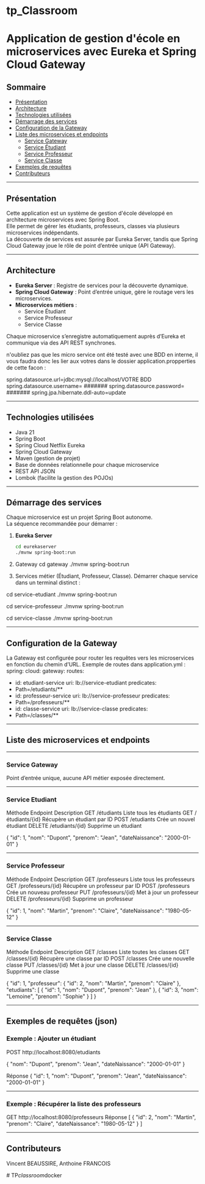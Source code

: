 ﻿# tp_Classroom

# Application de gestion d'école en microservices avec Eureka et Spring Cloud Gateway

## Sommaire
- [Présentation](#présentation)
- [Architecture](#architecture)
- [Technologies utilisées](#technologies-utilisées)
- [Démarrage des services](#démarrage-des-services)
- [Configuration de la Gateway](#configuration-de-la-gateway)
- [Liste des microservices et endpoints](#liste-des-microservices-et-endpoints)
    - [Service Gateway](#service-gateway)
    - [Service Étudiant](#service-étudiant)
    - [Service Professeur](#service-professeur)
    - [Service Classe](#service-classe)
- [Exemples de requêtes](#exemples-de-requêtes)
- [Contributeurs](#contributeurs)


---

## Présentation

Cette application est un système de gestion d'école développé en architecture microservices avec Spring Boot.  
Elle permet de gérer les étudiants, professeurs, classes via plusieurs microservices indépendants.  
La découverte de services est assurée par Eureka Server, tandis que Spring Cloud Gateway joue le rôle de point d’entrée unique (API Gateway).

---

## Architecture

- **Eureka Server** : Registre de services pour la découverte dynamique.
- **Spring Cloud Gateway** : Point d’entrée unique, gère le routage vers les microservices.
- **Microservices métiers** :
    - Service Étudiant
    - Service Professeur
    - Service Classe

Chaque microservice s’enregistre automatiquement auprès d’Eureka et communique via des API REST synchrones.

n'oubliez pas que les micro service ont été testé avec une BDD en interne, il vous faudra donc les lier aux votres dans le dossier application.propperties de cette facon :


spring.datasource.url=jdbc:mysql://localhost/VOTRE BDD
spring.datasource.username= #######
spring.datasource.password= #######
spring.jpa.hibernate.ddl-auto=update


---

## Technologies utilisées

- Java 21
- Spring Boot
- Spring Cloud Netflix Eureka
- Spring Cloud Gateway
- Maven (gestion de projet)
- Base de données relationnelle pour chaque microservice
- REST API JSON
- Lombok (facilite la gestion des POJOs)

---

## Démarrage des services

Chaque microservice est un projet Spring Boot autonome.  
La séquence recommandée pour démarrer :

1. **Eureka Server**
   ```bash
   cd eurekaserver
   ./mvnw spring-boot:run

2. Gateway
   cd gateway
   ./mvnw spring-boot:run

3. Services métier (Étudiant, Professeur, Classe).
   Démarrer chaque service dans un terminal distinct :

cd service-etudiant
./mvnw spring-boot:run

cd service-professeur
./mvnw spring-boot:run

cd service-classe
./mvnw spring-boot:run


---

## Configuration de la Gateway
La Gateway est configurée pour router les requêtes vers les microservices en fonction du chemin d’URL.
Exemple de routes dans application.yml :
spring:
cloud:
gateway:
routes:
- id: etudiant-service
uri: lb://service-etudiant
predicates:
- Path=/etudiants/**
- id: professeur-service
uri: lb://service-professeur
predicates:
- Path=/professeurs/**
- id: classe-service
uri: lb://service-classe
predicates:
- Path=/classes/**


---

## Liste des microservices et endpoints

---

### Service Gateway

Point d’entrée unique, aucune API métier exposée directement.

---

### Service Etudiant

Méthode
Endpoint
Description
GET
/étudiants
Liste tous les étudiants
GET
/étudiants/{id}
Récupère un étudiant par ID
POST
/etudiants
Crée un nouvel étudiant
DELETE
/etudiants/{id}
Supprime un étudiant

{
"id": 1,
"nom": "Dupont",
"prenom": "Jean",
"dateNaissance": "2000-01-01"
}

---

### Service Professeur

Méthode
Endpoint
Description
GET
/professeurs
Liste tous les professeurs
GET
/professeurs/{id}
Récupère un professeur par ID
POST
/professeurs
Crée un nouveau professeur
PUT
/professeurs/{id}
Met à jour un professeur
DELETE
/professeurs/{id}
Supprime un professeur

{
"id": 1,
"nom": "Martin",
"prenom": "Claire",
"dateNaissance": "1980-05-12"
}


---

### Service Classe

Méthode
Endpoint
Description
GET
/classes
Liste toutes les classes
GET
/classes/{id}
Récupère une classe par ID
POST
/classes
Crée une nouvelle classe
PUT
/classes/{id}
Met à jour une classe
DELETE
/classes/{id}
Supprime une classe


{
"id": 1,
"professeur": {
"id": 2,
"nom": "Martin",
"prenom": "Claire"
},
"etudiants": [
{
"id": 1,
"nom": "Dupont",
"prenom": "Jean"
},
{
"id": 3,
"nom": "Lemoine",
"prenom": "Sophie"
}
]
}


---

Exemples de requêtes (json)
---

### Exemple : Ajouter un étudiant


POST http://localhost:8080/etudiants

{
"nom": "Dupont",
"prenom": "Jean",
"dateNaissance": "2000-01-01"
}

Réponse
{
"id": 1,
"nom": "Dupont",
"prenom": "Jean",
"dateNaissance": "2000-01-01"
}

---

### Exemple : Récupérer la liste des professeurs

GET http://localhost:8080/professeurs
Réponse
[
{
"id": 2,
"nom": "Martin",
"prenom": "Claire",
"dateNaissance": "1980-05-12"
}
]

---

## Contributeurs

Vincent BEAUSSIRE, 
Anthoine FRANCOIS


#   T P _ c l a s s r o o m _ d o c k e r  
 
